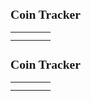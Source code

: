<head><title>Coin Tracker</title></head>
<meta http-equiv="refresh" content="300">
<h1 style="font-family:verdana;font-size:140%;">Coin Tracker</h1>
<table style="width:100%">

<tr>
 <td>
<script type="text/javascript" src="https://files.coinmarketcap.com/static/widget/currency.js"></script><div class="coinmarketcap-currency-widget" data-currency="bitcoin" data-base="USD" data-secondary="" data-ticker="true" data-rank="true" data-marketcap="true" data-volume="true" data-stats="USD" data-statsticker="false"></div>
 </td>

 <td> <script type="text/javascript" src="https://files.coinmarketcap.com/static/widget/currency.js"></script><div class="coinmarketcap-currency-widget" data-currency="monaco" data-base="BTC" data-secondary="USD" data-ticker="true" data-rank="true" data-marketcap="true" data-volume="true" data-stats="USD" data-statsticker="false"></div>
 </td>

 <td> 
  <script type="text/javascript" src="https://files.coinmarketcap.com/static/widget/currency.js"></script>
  <div class="coinmarketcap-currency-widget" data-currency="bitbay" data-base="USD"  data-secondary="BTC"></div>
 </td>

 <td> 
  <script type="text/javascript" src="https://files.coinmarketcap.com/static/widget/currency.js"></script>
  <div class="coinmarketcap-currency-widget" data-currency="bitbay" data-base="USD"  data-secondary="BTC"></div>
 </td>
</tr>

<tr>
 <td>
  <script type="text/javascript" src="https://files.coinmarketcap.com/static/widget/currency.js"></script>
  <div class="coinmarketcap-currency-widget" data-currency="bitcoin" data-base="USD" data-secondary=""></div>
 </td>

 <td> 
  <script type="text/javascript" src="https://files.coinmarketcap.com/static/widget/currency.js"></script>
  <div class="coinmarketcap-currency-widget" data-currency="nexus" data-base="USD"  data-secondary="BTC"></div>
 </td>

 <td> 
  <script type="text/javascript" src="https://files.coinmarketcap.com/static/widget/currency.js"></script>
  <div class="coinmarketcap-currency-widget" data-currency="bitbay" data-base="USD"  data-secondary="BTC"></div>
 </td>

 <td> 
  <script type="text/javascript" src="https://files.coinmarketcap.com/static/widget/currency.js"></script>
  <div class="coinmarketcap-currency-widget" data-currency="bitbay" data-base="USD"  data-secondary="BTC"></div>
 </td>
</tr>

</table>
<head><title>Coin Tracker</title></head>
<meta http-equiv="refresh" content="300">
<h1 style="font-family:verdana;font-size:140%;">Coin Tracker</h1>
<table style="width:100%">

<tr>
 <td>
  <script type="text/javascript" src="https://files.coinmarketcap.com/static/widget/currency.js"></script>
  <div class="coinmarketcap-currency-widget" data-currency="bitcoin" data-base="USD" data-secondary=""></div>
 </td>

 <td> 
  <script type="text/javascript" src="https://files.coinmarketcap.com/static/widget/currency.js"></script>
  <div class="coinmarketcap-currency-widget" data-currency="nexus" data-base="USD"  data-secondary="BTC"></div>
 </td>

 <td> 
  <script type="text/javascript" src="https://files.coinmarketcap.com/static/widget/currency.js"></script>
  <div class="coinmarketcap-currency-widget" data-currency="bitbay" data-base="USD"  data-secondary="BTC"></div>
 </td>

 <td> 
  <script type="text/javascript" src="https://files.coinmarketcap.com/static/widget/currency.js"></script>
  <div class="coinmarketcap-currency-widget" data-currency="bitbay" data-base="USD"  data-secondary="BTC"></div>
 </td>
</tr>

<tr>
 <td>
  <script type="text/javascript" src="https://files.coinmarketcap.com/static/widget/currency.js"></script>
  <div class="coinmarketcap-currency-widget" data-currency="bitcoin" data-base="USD" data-secondary=""></div>
 </td>

 <td> 
  <script type="text/javascript" src="https://files.coinmarketcap.com/static/widget/currency.js"></script>
  <div class="coinmarketcap-currency-widget" data-currency="nexus" data-base="USD"  data-secondary="BTC"></div>
 </td>

 <td> 
  <script type="text/javascript" src="https://files.coinmarketcap.com/static/widget/currency.js"></script>
  <div class="coinmarketcap-currency-widget" data-currency="bitbay" data-base="USD"  data-secondary="BTC"></div>
 </td>

 <td> 
  <script type="text/javascript" src="https://files.coinmarketcap.com/static/widget/currency.js"></script>
  <div class="coinmarketcap-currency-widget" data-currency="bitbay" data-base="USD"  data-secondary="BTC"></div>
 </td>
</tr>

</table>
